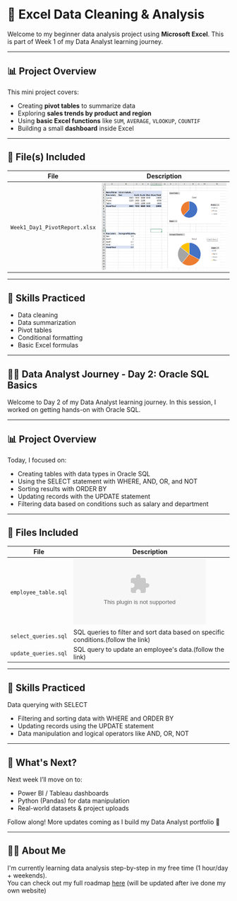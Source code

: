 # 🧼 Excel Data Cleaning & Analysis

Welcome to my beginner data analysis project using **Microsoft Excel**. This is part of Week 1 of my Data Analyst learning journey.

---

## 📊 Project Overview

This mini project covers:
- Creating **pivot tables** to summarize data
- Exploring **sales trends by product and region**
- Using **basic Excel functions** like `SUM`, `AVERAGE`, `VLOOKUP`, `COUNTIF`
- Building a small **dashboard** inside Excel

---

## 📁 File(s) Included

| File | Description |
|------|-------------|
| `Week1_Day1_PivotReport.xlsx` | ![pivot table preview](week1_day1_PivotPractice.png) |

---

## 🧠 Skills Practiced
- Data cleaning
- Data summarization
- Pivot tables
- Conditional formatting
- Basic Excel formulas

---

## 🧑‍💻 Data Analyst Journey - Day 2: Oracle SQL Basics
Welcome to Day 2 of my Data Analyst learning journey. In this session, I worked on getting hands-on with Oracle SQL.

---

## 📊 Project Overview
Today, I focused on:
- Creating tables with data types in Oracle SQL
- Using the SELECT statement with WHERE, AND, OR, and NOT
- Sorting results with ORDER BY
- Updating records with the UPDATE statement
- Filtering data based on conditions such as salary and department

---

## 📁 Files Included
| File | Description |
|------|-------------|
| `employee_table.sql` |	![Contains the table creation and sample data insert statements.](week1-day2-sql-basic.zip) |
| `select_queries.sql` |	SQL queries to filter and sort data based on specific conditions.(follow the link) |
| `update_queries.sql` |	SQL query to update an employee's data.(follow the link) |

---
## 🧠 Skills Practiced
Data querying with SELECT
- Filtering and sorting data with WHERE and ORDER BY
- Updating records using the UPDATE statement
- Data manipulation and logical operators like AND, OR, NOT

---

## 🚀 What's Next?
Next week I’ll move on to:
- Power BI / Tableau dashboards
- Python (Pandas) for data manipulation
- Real-world datasets & project uploads

Follow along! More updates coming as I build my Data Analyst portfolio 💼

---

## 🙋‍♂️ About Me

I'm currently learning data analysis step-by-step in my free time (1 hour/day + weekends).  
You can check out my full roadmap [here](#) (will be updated after ive done my own website)

